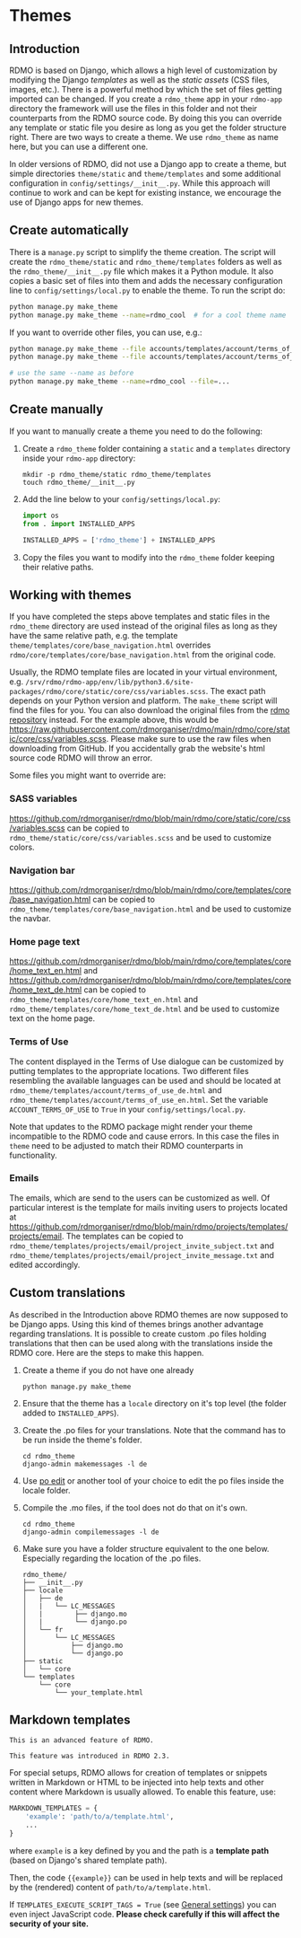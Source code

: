# Themes

## Introduction

RDMO is based on Django, which allows a high level of customization by modifying the Django *templates* as well as the *static assets* (CSS files, images, etc.). There is a powerful method by which the set of files getting imported can be changed. If you create a `rdmo_theme` app in your `rdmo-app` directory the framework will use the files in this folder and not their counterparts from the RDMO source code. By doing this you can override any template or static file you desire as long as you get the folder structure right. There are two ways to create a theme. We use `rdmo_theme` as name here, but you can use a different one.

In older versions of RDMO, did not use a Django app to create a theme, but simple directories `theme/static` and `theme/templates` and some additional configuration in `config/settings/__init__.py`. While this approach will continue to work and can be kept for existing instance, we encourage the use of Django apps for new themes.

## Create automatically

There is a `manage.py` script to simplify the theme creation. The script will create the `rdmo_theme/static` and `rdmo_theme/templates` folders as well as the `rdmo_theme/__init__.py` file which makes it a Python module. It also copies a basic set of files into them and adds the necessary configuration line to `config/settings/local.py` to enable the theme. To run the script do:

```bash
python manage.py make_theme
python manage.py make_theme --name=rdmo_cool  # for a cool theme name
```

If you want to override other files, you can use, e.g.:

```bash
python manage.py make_theme --file accounts/templates/account/terms_of_use_en.html
python manage.py make_theme --file accounts/templates/account/terms_of_use_de.html

# use the same --name as before
python manage.py make_theme --name=rdmo_cool --file=...
```

## Create manually

If you want to manually create a theme you need to do the following:

1. Create a `rdmo_theme` folder containing a `static` and a `templates` directory inside your `rdmo-app` directory:

    ```shell
    mkdir -p rdmo_theme/static rdmo_theme/templates
    touch rdmo_theme/__init__.py
    ```

2. Add the line below to your `config/settings/local.py`:

    ```python
    import os
    from . import INSTALLED_APPS

    INSTALLED_APPS = ['rdmo_theme'] + INSTALLED_APPS
    ```

3. Copy the files you want to modify into the `rdmo_theme` folder keeping their relative paths.


## Working with themes

If you have completed the steps above templates and static files in the `rdmo_theme` directory are used instead of the original files as long as they have the same relative path, e.g. the template `theme/templates/core/base_navigation.html` overrides `rdmo/core/templates/core/base_navigation.html` from the original code.

Usually, the RDMO template files are located in your virtual environment, e.g. `/srv/rdmo/rdmo-app/env/lib/python3.6/site-packages/rdmo/core/static/core/css/variables.scss`. The exact path depends on your Python version and platform. The `make_theme` script will find the files for you. You can also download the original files from the [rdmo repository](https://github.com/rdmorganiser/rdmo) instead. For the example above, this would be <https://raw.githubusercontent.com/rdmorganiser/rdmo/main/rdmo/core/static/core/css/variables.scss>. Please make sure to use the raw files when downloading from GitHub. If you accidentally grab the website's html source code RDMO will throw an error.

Some files you might want to override are:

### SASS variables

<https://github.com/rdmorganiser/rdmo/blob/main/rdmo/core/static/core/css/variables.scss> can be copied to `rdmo_theme/static/core/css/variables.scss` and be used to customize colors.

### Navigation bar

<https://github.com/rdmorganiser/rdmo/blob/main/rdmo/core/templates/core/base_navigation.html> can be copied to `rdmo_theme/templates/core/base_navigation.html` and be used to customize the navbar.

### Home page text

<https://github.com/rdmorganiser/rdmo/blob/main/rdmo/core/templates/core/home_text_en.html> and <https://github.com/rdmorganiser/rdmo/blob/main/rdmo/core/templates/core/home_text_de.html> can be copied to `rdmo_theme/templates/core/home_text_en.html` and `rdmo_theme/templates/core/home_text_de.html` and be used to customize text on the home page.

### Terms of Use

The content displayed in the Terms of Use dialogue can be customized by putting templates to the appropriate locations. Two different files resembling the available languages can be used and should be located at `rdmo_theme/templates/account/terms_of_use_de.html` and  `rdmo_theme/templates/account/terms_of_use_en.html`. Set the variable `ACCOUNT_TERMS_OF_USE` to `True` in your `config/settings/local.py`.

Note that updates to the RDMO package might render your theme incompatible to the RDMO code and cause errors. In this case the files in `theme` need to be adjusted to match their RDMO counterparts in functionality.

### Emails

The emails, which are send to the users can be customized as well. Of particular interest is the template for mails inviting users to projects located at <https://github.com/rdmorganiser/rdmo/blob/main/rdmo/projects/templates/projects/email>. The templates can be copied to `rdmo_theme/templates/projects/email/project_invite_subject.txt` and `rdmo_theme/templates/projects/email/project_invite_message.txt` and edited accordingly.

## Custom translations

As described in the Introduction above RDMO themes are now supposed to be Django apps. Using this kind of themes brings another advantage regarding translations. It is possible to create custom .po files holding translations that then can be used along with the translations inside the RDMO core. Here are the steps to make this happen.

1. Create a theme if you do not have one already
    ```shell
    python manage.py make_theme
    ```

1. Ensure that the theme has a `locale` directory on it's top level (the folder added to `INSTALLED_APPS`).

1. Create the .po files for your translations. Note that the command has to be run inside the theme's folder.

    ```shell
    cd rdmo_theme
    django-admin makemessages -l de
    ```

1. Use [po edit](https://poedit.net/) or another tool of your choice to edit the po files inside the locale folder.

1. Compile the .mo files, if the tool does not do that on it's own.

    ```shell
    cd rdmo_theme
    django-admin compilemessages -l de
    ```

1. Make sure you have a folder structure equivalent to the one below. Especially regarding the location of the .po files.

    ```
    rdmo_theme/
    ├── __init__.py
    ├── locale
    │   ├── de
    │   |   └── LC_MESSAGES
    │   |        ├── django.mo
    │   |        └── django.po
    │   └── fr
    │       └── LC_MESSAGES
    │           ├── django.mo
    │           └── django.po
    ├── static
    │   └── core
    └── templates
        └── core
            └── your_template.html
    ```

## Markdown templates

```{warning}
This is an advanced feature of RDMO.
```

```{note}
This feature was introduced in RDMO 2.3.
```

For special setups, RDMO allows for creation of templates or snippets written in Markdown or HTML to be injected into help texts and other content where Markdown is usually allowed. To enable this feature, use:

```python
MARKDOWN_TEMPLATES = {
    'example': 'path/to/a/template.html',
    ...
}
```

where `example` is a key defined by you and the path is a **template path** (based on Django's shared template path).

Then, the code `{{example}}` can be used in help texts and will be replaced by the (rendered) content of `path/to/a/template.html`.

If `TEMPLATES_EXECUTE_SCRIPT_TAGS = True` (see [General settings](../configuration/general.md)) you can even inject JavaScript code. **Please check carefully if this will affect the security of your site.**
